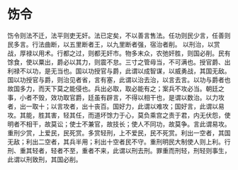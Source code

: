 # 饬令
饬令则法不迁，法平则吏无奸。法已定矣，不以善言售法。任功则民少言，任善则民多言。行法曲断，以五里断者王，以九里断者强，宿治者削。
以刑治，以赏战，厚禄以用术。行都之过，则都无奸市。物多末众，农弛奸胜，则国必削。民有馀食，使以粟出，爵必以其力，则震不怠。三寸之管毋当，不可满也。授官爵、出利禄不以功，是无当也。国以功授官与爵，此谓以成智谋，以威勇战，其国无敌。国以功授官与爵，则治见者省，言有塞，此谓以治去治，以言去言。以功与爵者也故国多力，而天下莫之能侵也。兵出必取，取必能有之；案兵不攻必当。朝廷之事，小者不毁，效功取官爵，廷虽有辟言，不得以相干也，是谓以数治。以力攻者，出一取十；以言攻者，出十丧百。国好力，此谓以难攻；国好言，此谓以易攻。其能，胜其害，轻其任，而道坏馀力于心，莫负乘宫之责于君，内无伏怨，使明者不相干，故莫讼；使士不兼官，故技长；使人不同功，故莫争。言此谓易攻。
重刑少赏，上爱民，民死赏。多赏轻刑，上不爱民，民不死赏。利出一空者，其国无敌；利出二空者，其兵半用；利出十空者民不守。重刑明民大制使人则上利。行刑、重其轻者，轻者不至，重者不来，此谓以刑去刑。罪重而刑轻，刑轻则事生，此谓以刑致刑，其国必削。
